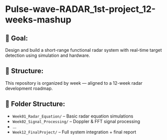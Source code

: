 # Pulse-wave-RADAR_1st-project_12-weeks-mashup

## 🎯 Goal:
Design and build a short-range functional radar system with real-time target detection using simulation and hardware.

## 📅 Structure:
This repository is organized by week — aligned to a 12-week radar development roadmap.

## 📂 Folder Structure:
- `Week01_Radar_Equation/` – Basic radar equation simulations
- `Week02_Signal_Processing/` – Doppler & FFT signal processing
- ...
- `Week12_FinalProject/` – Full system integration + final report
